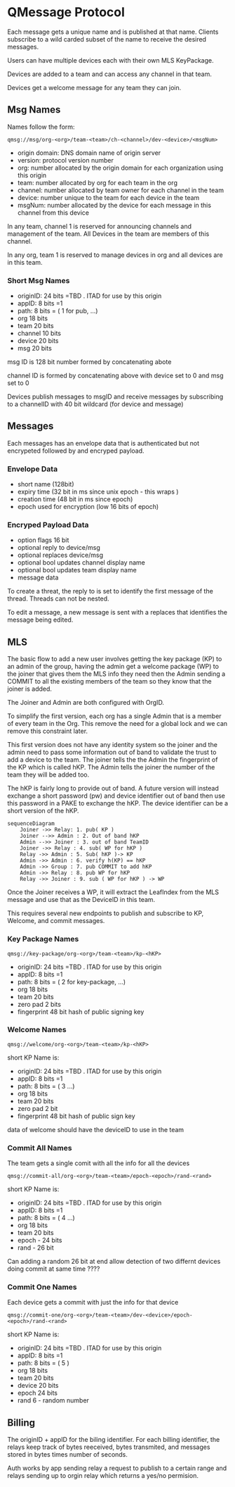 # QMessage Protocol

Each message gets a unique name and is published at that name. Clients
subscribe to a wild carded subset of the name to receive the desired
messages.

Users can have multiple devices each with their own MLS KeyPackage.

Devices are added to a team and can access any channel in that team.

Devices get a welcome message for any team they can join.

## Msg Names

Names follow the form:

```
qmsg://msg/org-<org>/team-<team>/ch-<channel>/dev-<device>/<msgNum>
```

* origin domain: DNS domain name of origin server
* version: protocol version number 
* org: number allocated by the origin domain for each organization using
  this origin
* team: number allocated by org for each team in the org 
* channel: number allocated by team owner for each channel in the team
* device: number unique to the team for each device in the team
* msgNum: number allocated by the device for each message in this
  channel from this device

In any team, channel 1 is reserved for announcing channels and
management of the team. All Devices in the team are members of this
channel. 

In any org, team 1 is reserved to manage devices in org and all devices
are in this team. 

### Short Msg Names

* originID: 24 bits =TBD .  ITAD for use by this origin 
* appID: 8 bits =1
* path: 8 bits = ( 1 for pub, ...)
* org 18 bits 
* team 20 bits 
* channel 10 bits
* device 20  bits
* msg 20 bits 

msg ID is 128 bit number formed by concatenating abote

channel ID is  formed by  concatenating above with device set to 0 
and msg set to 0

Devices publish messages to  msgID and receive messages by
subscribing to a channelID with 40 bit wildcard (for device and message)

## Messages

Each messages has an envelope data that is authenticated but not
encrypeted followed by and encryped payload. 

### Envelope Data 

* short name (128bit)
* expiry time (32 bit in ms since unix epoch - this wraps ) 
* creation time (48 bit in ms since epoch) 
* epoch used for encryption (low 16 bits of epoch)

### Encryped Payload Data

* option flags 16 bit 
* optional reply to device/msg 
* optional replaces device/msg 
* optional bool updates channel display name 
* optional bool updates team display name 
* message data 

To create a threat, the reply to is set to identify the first message of
the thread. Threads can not be nested.

To edit a message, a new message is sent with a replaces that identifies
the message being edited.


## MLS

The basic flow to add a new user involves getting the key package (KP) to
an admin of the group, having the admin get a welcome package (WP) to the
joiner that gives them the MLS info they need then the Admin sending a
COMMIT to all the existing members of the team so they know that the
joiner is added.

The Joiner and Admin are both configured with OrgID. 

To simplify the first version, each org has a single Admin that is a
member of every team in the Org. This remove the need for a global lock
and we can remove this constraint later. 

This first version does not have any identity system so the joiner and
the admin need to pass some information out of band to validate the
trust to add a device to the team. The joiner tells the the Admin the
fingerprint of the KP which is called hKP. The Admin tells the joiner
the number of the team they will be added too.

The hKP is fairly long to provide out of band. A future version will
instead exchange a short password (pw) and device identifier out of band
then use this password in a PAKE to exchange the hKP. The device
identifier can be a short version of the hKP.

```mermaid
sequenceDiagram
    Joiner ->> Relay: 1. pub( KP )
    Joiner -->> Admin : 2. Out of band hKP
    Admin -->> Joiner : 3. out of band TeamID
    Joiner ->> Relay : 4. sub( WP for hKP )
    Relay ->> Admin : 5. Sub( hKP )-> KP
    Admin ->> Admin : 6. verify h(KP) == hKP
    Admin ->> Group : 7. pub COMMIT to add hKP
    Admin ->> Relay : 8. pub WP for hKP
    Relay ->> Joiner : 9. sub ( WP for hKP ) -> WP
```

Once the Joiner receives a WP, it will extract the LeafIndex from the
MLS message and use that as the DeviceID in this team.

This requires several new endpoints to publish and subscribe to KP,
Welcome, and commit messages. 


### Key Package Names
```
qmsg://key-package/org-<org>/team-<team>/kp-<hKP>
```

* originID: 24 bits =TBD .  ITAD for use by this origin 
* appID: 8 bits =1
* path: 8 bits = ( 2 for key-package, ...)
* org 18 bits 
* team 20 bits 
* zero pad 2 bits
* fingerprint 48 bit hash of public signing key


### Welcome Names
```
qmsg://welcome/org-<org>/team-<team>/kp-<hKP>
```

short KP Name is:
* originID: 24 bits =TBD .  ITAD for use by this origin 
* appID: 8 bits =1
* path: 8 bits = ( 3 ...)
* org 18 bits 
* team 20 bits 
* zero pad 2 bit
* fingerprint 48 bit hash of public sign key 

data of welcome should have the deviceID to use in the team 

 
### Commit All Names

The team gets a single comit with all the info for all the devices

```
qmsg://commit-all/org-<org>/team-<team>/epoch-<epoch>/rand-<rand>
```

short KP Name is:

* originID: 24 bits =TBD .  ITAD for use by this origin 
* appID: 8 bits =1
* path: 8 bits = ( 4 ...)
* org 18 bits 
* team 20 bits 
* epoch - 24 bits
* rand - 26 bit 

Can adding a random 26 bit at end allow detection of two differnt
devices doing commit at same time ????


### Commit One Names

Each device gets a commit with just the info for that device 

```
qmsg://commit-one/org-<org>/team-<team>/dev-<device>/epoch-<epoch>/rand-<rand>
```

short KP Name is:

* originID: 24 bits =TBD .  ITAD for use by this origin 
* appID: 8 bits =1
* path: 8 bits = ( 5 )
* org 18 bits 
* team 20 bits 
* device 20  bits 
* epoch  24 bits
* rand 6  - random number 


## Billing

The originID + appID for the biling identifier. For each billing
identifier, the  relays keep track of bytes reeceived, bytes transmited,
and messages stored in bytes times number of seconds. 

Auth works by app sending relay a request to publish to a certain range
and relays sending up to orgin relay which returns a yes/no permision. 

